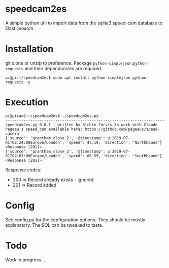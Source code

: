 # speedcam2es

A simple python util to import data from the sqlite3 speed-cam database to Elasticsearch.

# Installation

git clone or unzip to preference.  Package `python-simplejson`,`python-requests` and their dependancies are required.

```
pi@pi:~/speedcam2es$ sudo apt install python-simplejson python-requests -y
```

# Execution

```
pi@picam2:~/speedcam2es$ ./speedcam2es.py
----------------------------------------------------------------------
speedcam2es.py 0.0.1   written by Richie Jarvis to work with Claude Pageau's speed_cam available here: https://github.com/pageauc/speed-camera
{'source': 'grantham_close_2', '@timestamp': u'2019-07-01T02:24:00Europe/London', 'speed': 47.19, 'direction': 'Northbound'}<Response [201]>
{'source': 'grantham_close_2', '@timestamp': u'2019-07-01T02:03:00Europe/London', 'speed': 66.59, 'direction': 'Southbound'}<Response [201]>
```
Response codes:
  * 200 => Record already exists - ignored
  * 201 => Record added
# Config
See config.py for the configuration options.  They should be mostly explanatory.  The SQL can be tweaked to taste.
# Todo
Work in progress...


